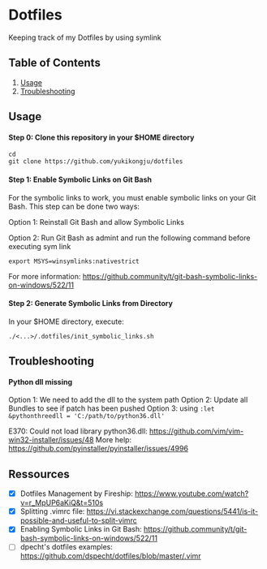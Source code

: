 # Dotfiles

Keeping track of my Dotfiles by using symlink

## Table of Contents

1. [Usage](#usage)
2. [Troubleshooting](#troubleshooting)

## Usage

#### Step 0: Clone this repository in your $HOME directory

```
cd
git clone https://github.com/yukikongju/dotfiles
```

#### Step 1: Enable Symbolic Links on Git Bash

For the symbolic links to work, you must enable symbolic links on your Git Bash.
This step can be done two ways:

Option 1: Reinstall Git Bash and allow Symbolic Links

Option 2: Run Git Bash as admint and run the following command before executing sym link

```
export MSYS=winsymlinks:nativestrict
```

For more information: https://github.community/t/git-bash-symbolic-links-on-windows/522/11

#### Step 2: Generate Symbolic Links from Directory

In your $HOME directory, execute:

```
./<...>/.dotfiles/init_symbolic_links.sh
```

## Troubleshooting

#### Python dll missing

Option 1: We need to add the dll to the system path
Option 2: Update all Bundles to see if patch has been pushed
Option 3: using ``:let &pythonthreedll = 'C:/path/to/python36.dll'``

E370: Could not load library python36.dll: https://github.com/vim/vim-win32-installer/issues/48
More help: https://github.com/pyinstaller/pyinstaller/issues/4996


## Ressources

- [x] Dotfiles Management by Fireship: https://www.youtube.com/watch?v=r_MpUP6aKiQ&t=510s
- [x] Splitting .vimrc file: https://vi.stackexchange.com/questions/5441/is-it-possible-and-useful-to-split-vimrc
- [x] Enabling Symbolic Links in Git Bash: https://github.community/t/git-bash-symbolic-links-on-windows/522/11
- [ ] dpecht's dotfiles examples: https://github.com/dspecht/dotfiles/blob/master/.vimr

